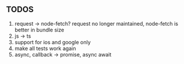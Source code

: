 ## TODOS

1. request -> node-fetch? request no longer maintained, node-fetch is better in bundle size
2. js -> ts
3. support for ios and google only
4. make all tests work again
5. async, callback -> promise, async await
